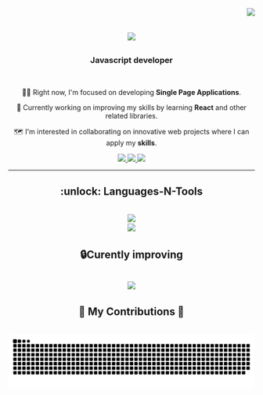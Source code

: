 <img align="right" src="https://visitor-badge.laobi.icu/badge?page_id=boyandmtrv.boyandmtrv" />

<h1 align="center">
    <img src="https://readme-typing-svg.herokuapp.com?font=Roboto+Mono&weight=700&size=30&center=true&vCenter=true&duration=3000&pause=1000&color=FFFFFF&width=435&lines=Hi+there👋!;I'm+Boyan!;" />
</h1>

<h3 align="center">Javascript developer</h3>

<br />

<div align="center">
 
  👨‍🎓 Right now, I'm focused on developing **Single Page Applications**.
 
 🔧 Currently working on improving my skills by learning **React** and other related libraries.

 🗺️ I'm interested in collaborating on innovative web projects where I can apply my **skills**.
 </div>

 <div align="center">
 
  <a href="mailto:boyandimitrov1462@gmail.com">
      <img src="https://img.shields.io/badge/Gmail-FFFFFF?style=for-the-badge&logo=gmail&logoColor=red" target="_blank">
  </a>
  <a href="https://in.linkedin.com/in/boyan-dimitrov-4402b4179/" target="_blank">
      <img src="https://img.shields.io/badge/LinkeIn-FFFFFF?style=for-the-badge&logo=linkedin&logoColor=blue" target="_blank">
  </a>
     <a href="https://experiora.netlify.app/" target="_blank">
     <img src="https://img.shields.io/badge/Portfolio-FFFFFF?style=for-the-badge&logo=todoist&logoColor=green" target="_blank" /> <!-- sqlite, safari, google-chrome are other good icon options -->
  </a>
 </div>

 <hr/> 

 <h2 align="center">:unlock: Languages-N-Tools</h2>
<br/>
<div align="center">
    <img src="https://skillicons.dev/icons?i=javascript,nodejs,html,css,github,firebase" /><br>
    <img src="https://skillicons.dev/icons?i=bootstrap,postman,regex,replit,stackoverflow,vscode,atom,netlify" />
</div>

  <h2 align="center">🔒Curently improving</h2>
<br/>
<div align="center">
    <img src="https://skillicons.dev/icons?i=react,nextjs,express" />
</div>

<div align="center">
  <h2>🐍 My Contributions 🐍</h2>
  <br>
  <img alt="snake eating my contributions" src="https://raw.githubusercontent.com/salesp07/salesp07/output/github-contribution-grid-snake.svg" />
  
  <br/><br/><br/>
</div>
 
